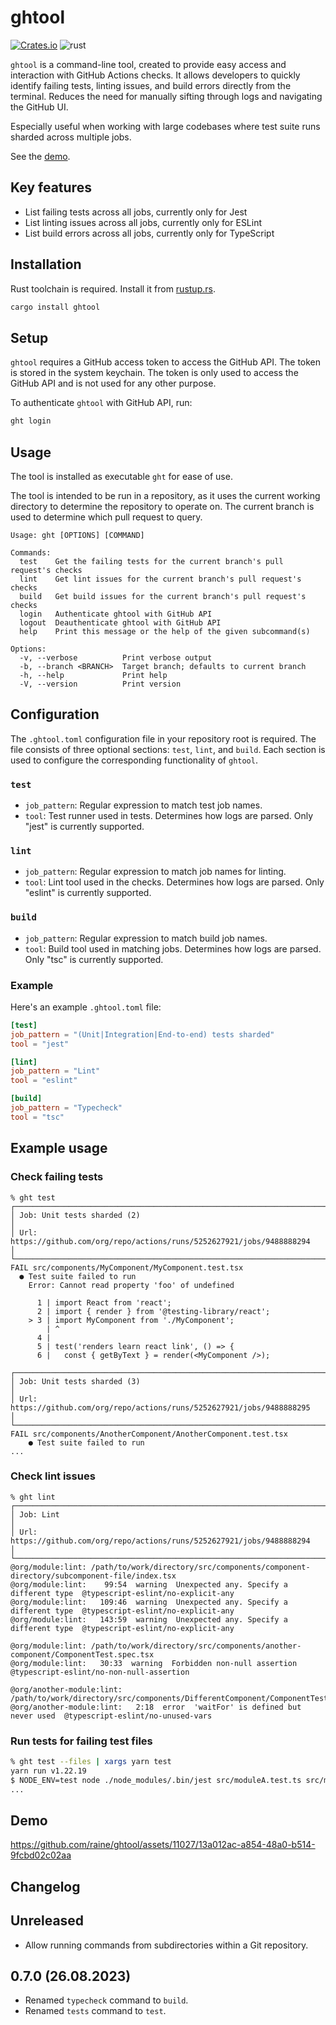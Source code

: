 # ghtool

[![Crates.io][crates-badge]][crates-url]
![rust][build-badge]

`ghtool` is a command-line tool, created to provide easy access and interaction
with GitHub Actions checks. It allows developers to quickly identify failing
tests, linting issues, and build errors directly from the terminal. Reduces the
need for manually sifting through logs and navigating the GitHub UI.

Especially useful when working with large codebases where test suite runs
sharded across multiple jobs.

See the [demo](#demo).

## Key features

- List failing tests across all jobs, currently only for Jest
- List linting issues across all jobs, currently only for ESLint
- List build errors across all jobs, currently only for TypeScript

## Installation

Rust toolchain is required. Install it from [rustup.rs](https://rustup.rs/).

```sh
cargo install ghtool
```

## Setup

`ghtool` requires a GitHub access token to access the GitHub API. The
token is stored in the system keychain. The token is only used to access the
GitHub API and is not used for any other purpose.

To authenticate `ghtool` with GitHub API, run:

```sh
ght login
```

## Usage

The tool is installed as executable `ght` for ease of use.

The tool is intended to be run in a repository, as it uses the current working
directory to determine the repository to operate on. The current branch is used
to determine which pull request to query.

```
Usage: ght [OPTIONS] [COMMAND]

Commands:
  test    Get the failing tests for the current branch's pull request's checks
  lint    Get lint issues for the current branch's pull request's checks
  build   Get build issues for the current branch's pull request's checks
  login   Authenticate ghtool with GitHub API
  logout  Deauthenticate ghtool with GitHub API
  help    Print this message or the help of the given subcommand(s)

Options:
  -v, --verbose          Print verbose output
  -b, --branch <BRANCH>  Target branch; defaults to current branch
  -h, --help             Print help
  -V, --version          Print version
```

## Configuration

The `.ghtool.toml` configuration file in your repository root is required. The
file consists of three optional sections: `test`, `lint`, and `build`. Each
section is used to configure the corresponding functionality of `ghtool`.

### `test`

- `job_pattern`: Regular expression to match test job names.
- `tool`: Test runner used in tests. Determines how logs are parsed. Only
  "jest" is currently supported.

### `lint`

- `job_pattern`: Regular expression to match job names for linting.
- `tool`: Lint tool used in the checks. Determines how logs are parsed. Only
  "eslint" is currently supported.

### `build`

- `job_pattern`: Regular expression to match build job names.
- `tool`: Build tool used in matching jobs. Determines how logs are parsed.
  Only "tsc" is currently supported.

### Example

Here's an example `.ghtool.toml` file:

```toml
[test]
job_pattern = "(Unit|Integration|End-to-end) tests sharded"
tool = "jest"

[lint]
job_pattern = "Lint"
tool = "eslint"

[build]
job_pattern = "Typecheck"
tool = "tsc"
```

## Example usage

### Check failing tests

```
% ght test
┌─────────────────────────────────────────────────────────────────────────────┐
│ Job: Unit tests sharded (2)                                                 │
│ Url: https://github.com/org/repo/actions/runs/5252627921/jobs/9488888294    │
└─────────────────────────────────────────────────────────────────────────────┘
FAIL src/components/MyComponent/MyComponent.test.tsx
  ● Test suite failed to run
    Error: Cannot read property 'foo' of undefined

      1 | import React from 'react';
      2 | import { render } from '@testing-library/react';
    > 3 | import MyComponent from './MyComponent';
        | ^
      4 |
      5 | test('renders learn react link', () => {
      6 |   const { getByText } = render(<MyComponent />);

┌─────────────────────────────────────────────────────────────────────────────┐
│ Job: Unit tests sharded (3)                                                 │
│ Url: https://github.com/org/repo/actions/runs/5252627921/jobs/9488888295    │
└─────────────────────────────────────────────────────────────────────────────┘
FAIL src/components/AnotherComponent/AnotherComponent.test.tsx
    ● Test suite failed to run
...
```

### Check lint issues

```
% ght lint
┌─────────────────────────────────────────────────────────────────────────────┐
│ Job: Lint                                                                   │
│ Url: https://github.com/org/repo/actions/runs/5252627921/jobs/9488888294    │
└─────────────────────────────────────────────────────────────────────────────┘
@org/module:lint: /path/to/work/directory/src/components/component-directory/subcomponent-file/index.tsx
@org/module:lint:    99:54  warning  Unexpected any. Specify a different type  @typescript-eslint/no-explicit-any
@org/module:lint:   109:46  warning  Unexpected any. Specify a different type  @typescript-eslint/no-explicit-any
@org/module:lint:   143:59  warning  Unexpected any. Specify a different type  @typescript-eslint/no-explicit-any

@org/module:lint: /path/to/work/directory/src/components/another-component/ComponentTest.spec.tsx
@org/module:lint:   30:33  warning  Forbidden non-null assertion  @typescript-eslint/no-non-null-assertion

@org/another-module:lint: /path/to/work/directory/src/components/DifferentComponent/ComponentTest.spec.tsx
@org/another-module:lint:   2:18  error  'waitFor' is defined but never used  @typescript-eslint/no-unused-vars
```

### Run tests for failing test files

```sh
% ght test --files | xargs yarn test
yarn run v1.22.19
$ NODE_ENV=test node ./node_modules/.bin/jest src/moduleA.test.ts src/moduleB.test.ts
...
```

## Demo

https://github.com/raine/ghtool/assets/11027/13a012ac-a854-48a0-b514-9fcbd02c02aa

[crates-badge]: https://img.shields.io/crates/v/ghtool.svg
[crates-url]: https://crates.io/crates/ghtool
[build-badge]: https://github.com/raine/ghtool/actions/workflows/rust.yml/badge.svg

## Changelog

## Unreleased

- Allow running commands from subdirectories within a Git repository.

## 0.7.0 (26.08.2023)

- Renamed `typecheck` command to `build`.
- Renamed `tests` command to `test`.
